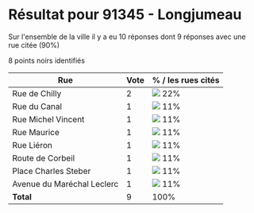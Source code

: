# Résultat pour 91345 - Longjumeau

Sur l'ensemble de la ville il y a eu 10 réponses dont 9 réponses avec une rue citée (90%)

8 points noirs identifiés

| Rue | Vote | % / les rues cités|
|-----|------|-------------------|
| Rue de Chilly | 2 | <img src="../../img/bar_22.gif" />&nbsp;22%|
| Rue du Canal | 1 | <img src="../../img/bar_11.gif" />&nbsp;11%|
| Rue Michel Vincent | 1 | <img src="../../img/bar_11.gif" />&nbsp;11%|
| Rue Maurice | 1 | <img src="../../img/bar_11.gif" />&nbsp;11%|
| Rue Liéron | 1 | <img src="../../img/bar_11.gif" />&nbsp;11%|
| Route de Corbeil | 1 | <img src="../../img/bar_11.gif" />&nbsp;11%|
| Place Charles Steber | 1 | <img src="../../img/bar_11.gif" />&nbsp;11%|
| Avenue du Maréchal Leclerc | 1 | <img src="../../img/bar_11.gif" />&nbsp;11%|
| **Total** | 9 | 100%|
